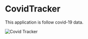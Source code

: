 # CovidTracker

This application is follow covid-19 data.

![Covid Tracker](https://github.com/cmlcrn17/CovidTracker/blob/master/CovidTracker)


